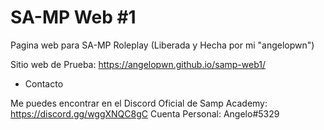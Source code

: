# SA-MP Web #1
Pagina web para SA-MP Roleplay (Liberada y Hecha por mi "angelopwn")

Sitio web de Prueba: https://angelopwn.github.io/samp-web1/

* Contacto

Me puedes encontrar en el Discord Oficial de Samp Academy: https://discord.gg/wggXNQC8gC
Cuenta Personal: Angelo#5329
